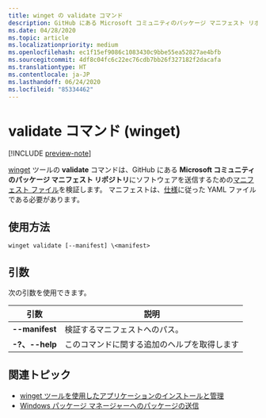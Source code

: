 ```yaml
---
title: winget の validate コマンド
description: GitHub にある Microsoft コミュニティのパッケージ マニフェスト リポジトリにソフトウェアを送信するためのマニフェスト ファイルを検証します。
ms.date: 04/28/2020
ms.topic: article
ms.localizationpriority: medium
ms.openlocfilehash: ec1f15ef9086c1083430c9bbe55ea52827ae4bfb
ms.sourcegitcommit: 4df8c04fc6c22ec76cdb7bb26f327182f2dacafa
ms.translationtype: HT
ms.contentlocale: ja-JP
ms.lasthandoff: 06/24/2020
ms.locfileid: "85334462"
---
```

# <a name="validate-command-winget"></a>validate コマンド (winget)

[!INCLUDE [preview-note](../../includes/package-manager-preview.md)]

[winget](index.md) ツールの **validate** コマンドは、GitHub にある **Microsoft コミュニティのパッケージ マニフェスト リポジトリ**にソフトウェアを送信するための[マニフェスト ファイル](../package/manifest.md)を検証します。 マニフェストは、[仕様](https://github.com/microsoft/winget-pkgs/YamlSpec.md)に従った YAML ファイルである必要があります。

## <a name="usage"></a>使用方法

`winget validate [--manifest] \<manifest>`

## <a name="arguments"></a>引数

次の引数を使用できます。

| 引数  | 説明 |
|--------------|-------------|
| **--manifest** |  検証するマニフェストへのパス。 |
| **-?、--help** |  このコマンドに関する追加のヘルプを取得します |

## <a name="related-topics"></a>関連トピック

* [winget ツールを使用したアプリケーションのインストールと管理](index.md)
* [Windows パッケージ マネージャーへのパッケージの送信](../package/index.md)
